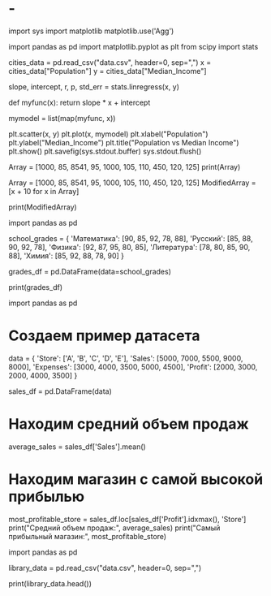 # -
import sys
import matplotlib
matplotlib.use('Agg')

import pandas as pd
import matplotlib.pyplot as plt
from scipy import stats

cities_data = pd.read_csv("data.csv", header=0, sep=",")
x = cities_data["Population"]
y = cities_data["Median_Income"]

slope, intercept, r, p, std_err = stats.linregress(x, y)

def myfunc(x):
    return slope * x + intercept

mymodel = list(map(myfunc, x))

plt.scatter(x, y)
plt.plot(x, mymodel)
plt.xlabel("Population")
plt.ylabel("Median_Income")
plt.title("Population vs Median Income")
plt.show()
plt.savefig(sys.stdout.buffer)
sys.stdout.flush()

Array = [1000, 85, 8541, 95, 1000, 105, 110, 450, 120, 125]
print(Array)

Array = [1000, 85, 8541, 95, 1000, 105, 110, 450, 120, 125]
ModifiedArray = [x + 10 for x in Array]

print(ModifiedArray)


import pandas as pd

school_grades = {
    'Математика': [90, 85, 92, 78, 88],
    'Русский': [85, 88, 90, 92, 78],
    'Физика': [92, 87, 95, 80, 85],
    'Литература': [78, 80, 85, 90, 88],
    'Химия': [85, 92, 88, 78, 90]
}

grades_df = pd.DataFrame(data=school_grades)

print(grades_df)

import pandas as pd

# Создаем пример датасета
data = {
    'Store': ['A', 'B', 'C', 'D', 'E'],
    'Sales': [5000, 7000, 5500, 9000, 8000],
    'Expenses': [3000, 4000, 3500, 5000, 4500],
    'Profit': [2000, 3000, 2000, 4000, 3500]
}

sales_df = pd.DataFrame(data)

# Находим средний объем продаж
average_sales = sales_df['Sales'].mean()
# Находим магазин с самой высокой прибылью
most_profitable_store = sales_df.loc[sales_df['Profit'].idxmax(), 'Store']
print("Средний объем продаж:", average_sales)
print("Самый прибыльный магазин:", most_profitable_store)


import pandas as pd

library_data = pd.read_csv("data.csv", header=0, sep=",")

print(library_data.head())

